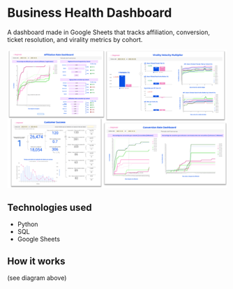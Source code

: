 # Business Health Dashboard

A dashboard made in Google Sheets that tracks affiliation, conversion, ticket resolution, and virality metrics by cohort.

![Business Health Dashboard](https://raw.githubusercontent.com/FranciscoGalan/Business_Health_Dashboard/main/Media/Business%20Health%20Dashboard.png)

## Technologies used

* Python
* SQL
* Google Sheets



## How it works



(see diagram above)